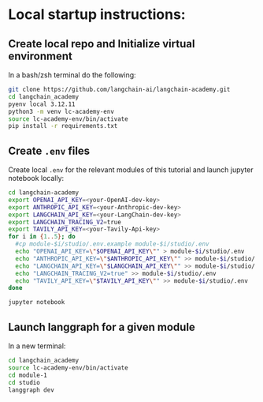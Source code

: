 # Local startup instructions:


## Create local repo and Initialize virtual environment

In a bash/zsh terminal do the following:

```bash
git clone https://github.com/langchain-ai/langchain-academy.git
cd langchain_academy
pyenv local 3.12.11
python3 -m venv lc-academy-env
source lc-academy-env/bin/activate
pip install -r requirements.txt
```

## Create `.env` files

Create local `.env` for the relevant modules of this tutorial and launch jupyter notebook locally:

```bash
cd langchain-academy
export OPENAI_API_KEY=<your-OpenAI-dev-key>
export ANTHROPIC_API_KEY=<your-Anthropic-dev-key>
export LANGCHAIN_API_KEY=<your-LangChain-dev-key>
export LANGCHAIN_TRACING_V2=true
export TAVILY_API_KEY=<your-Tavily-Api-key>
for i in {1..5}; do
  #cp module-$i/studio/.env.example module-$i/studio/.env
  echo "OPENAI_API_KEY=\"$OPENAI_API_KEY\"" > module-$i/studio/.env
  echo "ANTHROPIC_API_KEY=\"$ANTHROPIC_API_KEY\"" >> module-$i/studio/.env
  echo "LANGCHAIN_API_KEY=\"$LANGCHAIN_API_KEY\"" >> module-$i/studio/.env
  echo "LANGCHAIN_TRACING_V2=true" >> module-$i/studio/.env
  echo "TAVILY_API_KEY=\"$TAVILY_API_KEY\"" >> module-$i/studio/.env
done

jupyter notebook
```

## Launch langgraph for a given module 
In a new terminal:
```bash
cd langchain_academy
source lc-academy-env/bin/activate
cd module-1
cd studio
langgraph dev
```
